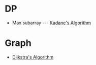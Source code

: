 # DP

- Max subarray --- [Kadane's Algorithm](https://en.wikipedia.org/wiki/Maximum_subarray_problem#Kadane's_algorith)

# Graph

- [Dijkstra's Algorithm](https://leetcode.com/problems/network-delay-time/solution/)